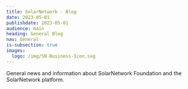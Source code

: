 ```yaml
---
title: SolarNetwork - Blog
date: 2023-05-01
publishdate: 2023-05-01
audience: main
heading: General Blog
nav: General
is-subsection: true
images:
  logo: /img/SN-Business-Icon.svg
---
```

General news and information about SolarNetwork Foundation and the SolarNetwork platform.
